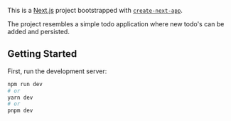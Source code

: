 This is a [Next.js](https://nextjs.org/) project bootstrapped with [`create-next-app`](https://github.com/vercel/next.js/tree/canary/packages/create-next-app).

The project resembles a simple todo application where new todo's can be added and persisted.

## Getting Started

First, run the development server:

```bash
npm run dev
# or
yarn dev
# or
pnpm dev
```
